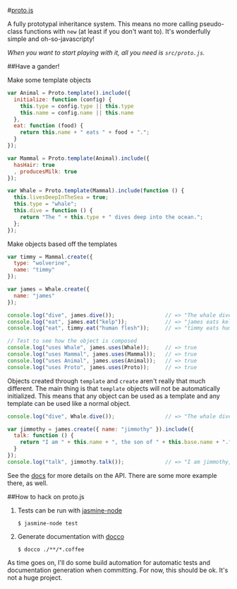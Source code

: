 #[proto.js](http://benekastah.github.com/proto.js/)

A fully prototypal inheritance system. This means no more calling pseudo-class functions with `new` (at least
if you don't want to). It's wonderfully simple and oh-so-javascripty!

_When you want to start playing with it, all you need is `src/proto.js`._

##Have a gander!

Make some template objects

```javascript
var Animal = Proto.template().include({
  initialize: function (config) {
    this.type = config.type || this.type
    this.name = config.name || this.name
  },
  eat: function (food) {
    return this.name + " eats " + food + ".";
  }
});

var Mammal = Proto.template(Animal).include({
  hasHair: true
  , producesMilk: true
});

var Whale = Proto.template(Mammal).include(function () {
  this.livesDeepInTheSea = true;
  this.type = "whale";
  this.dive = function () {
    return "The " + this.type + " dives deep into the ocean.";
  };
});
```

Make objects based off the templates

```javascript
var timmy = Mammal.create({
  type: "wolverine",
  name: "timmy"
});

var james = Whale.create({
  name: "james"
});

console.log("dive", james.dive());                // => "The whale dives deep into the ocean."
console.log("eat", james.eat("kelp"));            // => "james eats kelp."
console.log("eat", timmy.eat("human flesh"));     // => "timmy eats human flesh."

// Test to see how the object is composed
console.log("uses Whale", james.uses(Whale));     // => true
console.log("uses Mammal", james.uses(Mammal));   // => true
console.log("uses Animal", james.uses(Animal));   // => true
console.log("uses Proto", james.uses(Proto));     // => true
```

Objects created through `template` and `create` aren't really that much different. The main thing is that 
`template` objects will not be automatically initialized. This means that any object can be used as a template
and any template can be used like a normal object.

```javascript
console.log("dive", Whale.dive());                // => "The whale dives deep into the ocean."

var jimmothy = james.create({ name: "jimmothy" }).include({
  talk: function () {
    return "I am " + this.name + ", the son of " + this.base.name + ".";
  }
});
console.log("talk", jimmothy.talk());             // => "I am jimmothy, the son of james."
```

See the [docs](http://benekastah.github.com/proto.js/) for more details on the API. There are some more example
there, as well.

##How to hack on proto.js

  1. Tests can be run with [jasmine-node](https://github.com/mhevery/jasmine-node)
  
     ```
     $ jasmine-node test
     ```
  
  2. Generate documentation with [docco](http://jashkenas.github.com/docco/)
  
     ```
     $ docco ./**/*.coffee
     ```

As time goes on, I'll do some build automation for automatic tests and documentation generation when committing.
For now, this should be ok. It's not a huge project.